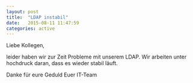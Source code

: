 ```yaml
---
layout: post
title:  "LDAP instabil"
date:   2015-08-11 11:47:59
categories: active
---
```


Liebe Kollegen,

leider haben wir zur Zeit Probleme mit unserem LDAP. Wir arbeiten unter hochdruck daran, dass es wieder stabil läuft.

Danke für eure Geduld
Euer IT-Team
